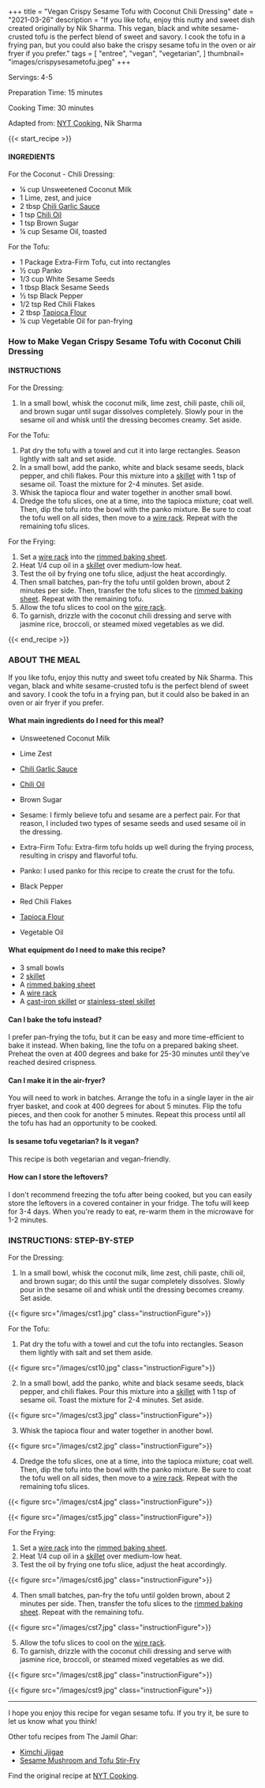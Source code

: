 +++
title = "Vegan Crispy Sesame Tofu with Coconut Chili Dressing"
date = "2021-03-26"
description = "If you like tofu, enjoy this nutty and sweet dish created originally by Nik Sharma. This vegan, black and white sesame-crusted tofu is the perfect blend of sweet and savory. I cook the tofu in a frying pan, but you could also bake the crispy sesame tofu in the oven or air fryer if you prefer."
tags = [
    "entree",
    "vegan",
    "vegetarian",
]
thumbnail= "images/crispysesametofu.jpeg"
+++

Servings: 4-5 <!--more-->

Preparation Time: 15 minutes 

Cooking Time: 30 minutes

Adapted from: [NYT Cooking](https://cooking.nytimes.com/recipes/1021982-sesame-tofu-with-coconut-lime-dressing-and-spinach), Nik Sharma 

{{< start_recipe >}}

#### INGREDIENTS 

For the Coconut - Chili Dressing:

* ¼ cup Unsweetened Coconut Milk
* 1 Lime, zest, and juice
* 2 tbsp [Chili Garlic Sauce](https://amzn.to/2TeZd41) 
* 1 tsp [Chili Oil](https://amzn.to/2XR3Bbu)   
* 1 tsp Brown Sugar
* ¼ cup Sesame Oil, toasted 

For the Tofu:

* 1 Package Extra-Firm Tofu, cut into rectangles 
* ½ cup Panko 
* 1/3 cup White Sesame Seeds 
* 1 tbsp Black Sesame Seeds 
* ½ tsp Black Pepper
* 1/2 tsp Red Chili Flakes
* 2 tbsp [Tapioca Flour](https://amzn.to/3hKs9tS)
* ¼ cup Vegetable Oil for pan-frying

### How to Make Vegan Crispy Sesame Tofu with Coconut Chili Dressing

#### INSTRUCTIONS 

For the Dressing: 

1. In a small bowl, whisk the coconut milk, lime zest, chili paste, chili oil, and brown sugar until sugar dissolves completely. Slowly pour in the sesame oil and whisk until the dressing becomes creamy. Set aside. 

For the Tofu: 

1. Pat dry the tofu with a towel and cut it into large rectangles. Season lightly with salt and set aside. 
2. In a small bowl, add the panko, white and black sesame seeds, black pepper, and chili flakes. Pour this mixture into a [skillet](https://amzn.to/3FXg6CK) with 1 tsp of sesame oil. Toast the mixture for 2-4 minutes. Set aside.
3. Whisk the tapioca flour and water together in another small bowl. 
4. Dredge the tofu slices, one at a time, into the tapioca mixture; coat well. Then, dip the tofu into the bowl with the panko mixture. Be sure to coat the tofu well on all sides, then move to a [wire rack](https://amzn.to/3rbDczw). Repeat with the remaining tofu slices.

For the Frying: 

1. Set a [wire rack](https://amzn.to/3rbDczw) into the [rimmed baking sheet](https://amzn.to/3hI9bV5).
2. Heat 1/4 cup oil in a [skillet](https://amzn.to/3FXg6CK) over medium-low heat. 
3. Test the oil by frying one tofu slice, adjust the heat accordingly. 
4. Then small batches, pan-fry the tofu until golden brown, about 2 minutes per side. Then, transfer the tofu slices to the [rimmed baking sheet](https://amzn.to/3hI9bV5). Repeat with the remaining tofu. 
5. Allow the tofu slices to cool on the [wire rack](https://amzn.to/3rbDczw). 
6. To garnish, drizzle with the coconut chili dressing and serve with jasmine rice, broccoli, or steamed mixed vegetables as we did. 

{{< end_recipe >}}

### ABOUT THE MEAL

If you like tofu, enjoy this nutty and sweet tofu created by Nik Sharma. This vegan, black and white sesame-crusted tofu is the perfect blend of sweet and savory. I cook the tofu in a frying pan, but it could also be baked in an oven or air fryer if you prefer.

#### What main ingredients do I need for this meal?

* Unsweetened Coconut Milk 

* Lime Zest 

* [Chili Garlic Sauce](https://amzn.to/2TeZd41) 

* [Chili Oil](https://amzn.to/2XR3Bbu)

* Brown Sugar 

* Sesame: I firmly believe tofu and sesame are a perfect pair. For that reason, I included two types of sesame seeds and used sesame oil in the dressing.

* Extra-Firm Tofu: Extra-firm tofu holds up well during the frying process, resulting in crispy and flavorful tofu. 

* Panko: I used panko for this recipe to create the crust for the tofu. 

* Black Pepper 

* Red Chili Flakes 

* [Tapioca Flour](https://amzn.to/3hKs9tS)

* Vegetable Oil 

#### What equipment do I need to make this recipe?

* 3 small bowls 
* 2 [skillet](https://amzn.to/3FXg6CK)
* A [rimmed baking sheet](https://amzn.to/3hI9bV5)
* A [wire rack](https://amzn.to/3rbDczw)
* A [cast-iron skillet](https://amzn.to/3BbJZ0D) or [stainless-steel skillet](https://amzn.to/3xJ7oEN)

#### Can I bake the tofu instead? 

I prefer pan-frying the tofu, but it can be easy and more time-efficient to bake it instead. When baking, line the tofu on a prepared baking sheet. Preheat the oven at 400 degrees and bake for 25-30 minutes until they've reached desired crispness. 

#### Can I make it in the air-fryer? 

You will need to work in batches. Arrange the tofu in a single layer in the air fryer basket, and cook at 400 degrees for about 5 minutes. Flip the tofu pieces, and then cook for another 5 minutes. Repeat this process until all the tofu has had an opportunity to be cooked.

#### Is sesame tofu vegetarian? Is it vegan?

This recipe is both vegetarian and vegan-friendly.

#### How can I store the leftovers? 

I don't recommend freezing the tofu after being cooked, but you can easily store the leftovers in a covered container in your fridge. The tofu will keep for 3-4 days. When you're ready to eat, re-warm them in the microwave for 1-2 minutes. 

### INSTRUCTIONS: STEP-BY-STEP 

For the Dressing: 

1. In a small bowl, whisk the coconut milk, lime zest, chili paste, chili oil, and brown sugar; do this until the sugar completely dissolves. Slowly pour in the sesame oil and whisk until the dressing becomes creamy. Set aside. 

{{< figure src="/images/cst1.jpg" class="instructionFigure">}}


For the Tofu: 

1. Pat dry the tofu with a towel and cut the tofu into rectangles. Season them lightly with salt and set them aside. 

{{< figure src="/images/cst10.jpg" class="instructionFigure">}}

2. In a small bowl, add the panko, white and black sesame seeds, black pepper, and chili flakes. Pour this mixture into a [skillet](https://amzn.to/3FXg6CK) with 1 tsp of sesame oil. Toast the mixture for 2-4 minutes. Set aside.

{{< figure src="/images/cst3.jpg" class="instructionFigure">}}

3. Whisk the tapioca flour and water together in another bowl. 

{{< figure src="/images/cst2.jpg" class="instructionFigure">}}

4. Dredge the tofu slices, one at a time, into the tapioca mixture; coat well. Then, dip the tofu into the bowl with the panko mixture. Be sure to coat the tofu well on all sides, then move to a [wire rack](https://amzn.to/3rbDczw). Repeat with the remaining tofu slices.

{{< figure src="/images/cst4.jpg" class="instructionFigure">}}

{{< figure src="/images/cst5.jpg" class="instructionFigure">}}

For the Frying: 

1. Set a [wire rack](https://amzn.to/3rbDczw) into the [rimmed baking sheet](https://amzn.to/3hI9bV5).
2. Heat 1/4 cup oil in a [skillet](https://amzn.to/3FXg6CK) over medium-low heat.  
3. Test the oil by frying one tofu slice, adjust the heat accordingly. 

{{< figure src="/images/cst6.jpg" class="instructionFigure">}}

4. Then small batches, pan-fry the tofu until golden brown, about 2 minutes per side. Then, transfer the tofu slices to the [rimmed baking sheet](https://amzn.to/3hI9bV5). Repeat with the remaining tofu. 

{{< figure src="/images/cst7.jpg" class="instructionFigure">}}

5. Allow the tofu slices to cool on the [wire rack](https://amzn.to/3rbDczw). 
6. To garnish, drizzle with the coconut chili dressing and serve with jasmine rice, broccoli, or steamed mixed vegetables as we did. 

{{< figure src="/images/cst8.jpg" class="instructionFigure">}}

{{< figure src="/images/cst9.jpg" class="instructionFigure">}}

---- 

I hope you enjoy this recipe for vegan sesame tofu. If you try it, be sure to let us know what you think!

Other tofu recipes from The Jamil Ghar: 
* [Kimchi Jjigae](https://www.jamilghar.com/recipe/kimchi_jigae/)
* [Sesame Mushroom and Tofu Stir-Fry](https://www.jamilghar.com/recipe/sesame_tofu_stirfry/)

Find the original recipe at [NYT Cooking](https://cooking.nytimes.com/recipes/1021982-sesame-tofu-with-coconut-lime-dressing-and-spinach). 
